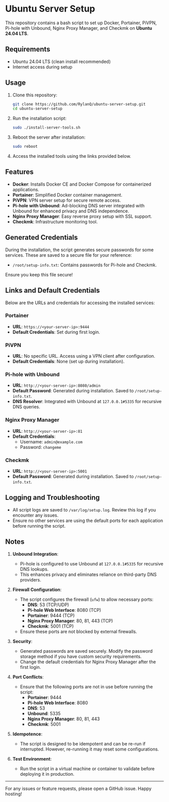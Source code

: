 # Ubuntu Server Setup

This repository contains a bash script to set up Docker, Portainer, PiVPN, Pi-hole with Unbound, Nginx Proxy Manager, and Checkmk on **Ubuntu 24.04 LTS**.

## Requirements

- Ubuntu 24.04 LTS (clean install recommended)
- Internet access during setup

## Usage

1. Clone this repository:
    ```bash
    git clone https://github.com/RylanQ/ubuntu-server-setup.git
    cd ubuntu-server-setup
    ```

2. Run the installation script:
    ```bash
    sudo ./install-server-tools.sh
    ```

3. Reboot the server after installation:
    ```bash
    sudo reboot
    ```

4. Access the installed tools using the links provided below.

## Features

- **Docker**: Installs Docker CE and Docker Compose for containerized applications.
- **Portainer**: Simplified Docker container management.
- **PiVPN**: VPN server setup for secure remote access.
- **Pi-hole with Unbound**: Ad-blocking DNS server integrated with Unbound for enhanced privacy and DNS independence.
- **Nginx Proxy Manager**: Easy reverse proxy setup with SSL support.
- **Checkmk**: Infrastructure monitoring tool.

## Generated Credentials

During the installation, the script generates secure passwords for some services. These are saved to a secure file for your reference:
- `/root/setup-info.txt`: Contains passwords for Pi-hole and Checkmk.

Ensure you keep this file secure!

## Links and Default Credentials

Below are the URLs and credentials for accessing the installed services:

### **Portainer**
- **URL**: `https://<your-server-ip>:9444`
- **Default Credentials**: Set during first login.

### **PiVPN**
- **URL**: No specific URL. Access using a VPN client after configuration.
- **Default Credentials**: None (set up during installation).

### **Pi-hole with Unbound**
- **URL**: `http://<your-server-ip>:8080/admin`
- **Default Password**: Generated during installation. Saved to `/root/setup-info.txt`.
- **DNS Resolver**: Integrated with Unbound at `127.0.0.1#5335` for recursive DNS queries.

### **Nginx Proxy Manager**
- **URL**: `http://<your-server-ip>:81`
- **Default Credentials**:
  - Username: `admin@example.com`
  - Password: `changeme`

### **Checkmk**
- **URL**: `http://<your-server-ip>:5001`
- **Default Password**: Generated during installation. Saved to `/root/setup-info.txt`.

## Logging and Troubleshooting

- All script logs are saved to `/var/log/setup.log`. Review this log if you encounter any issues.
- Ensure no other services are using the default ports for each application before running the script.

## Notes

1. **Unbound Integration**:
   - Pi-hole is configured to use Unbound at `127.0.0.1#5335` for recursive DNS lookups.
   - This enhances privacy and eliminates reliance on third-party DNS providers.

2. **Firewall Configuration**:
   - The script configures the firewall (`ufw`) to allow necessary ports:
     - **DNS**: 53 (TCP/UDP)
     - **Pi-hole Web Interface**: 8080 (TCP)
     - **Portainer**: 9444 (TCP)
     - **Nginx Proxy Manager**: 80, 81, 443 (TCP)
     - **Checkmk**: 5001 (TCP)
   - Ensure these ports are not blocked by external firewalls.

3. **Security**:
   - Generated passwords are saved securely. Modify the password storage method if you have custom security requirements.
   - Change the default credentials for Nginx Proxy Manager after the first login.

4. **Port Conflicts**:
   - Ensure that the following ports are not in use before running the script:
     - **Portainer**: 9444
     - **Pi-hole Web Interface**: 8080
     - **DNS**: 53
     - **Unbound**: 5335
     - **Nginx Proxy Manager**: 80, 81, 443
     - **Checkmk**: 5001

5. **Idempotence**:
   - The script is designed to be idempotent and can be re-run if interrupted. However, re-running it may reset some configurations.

6. **Test Environment**:
   - Run the script in a virtual machine or container to validate before deploying it in production.

---

For any issues or feature requests, please open a GitHub issue. Happy hosting!

